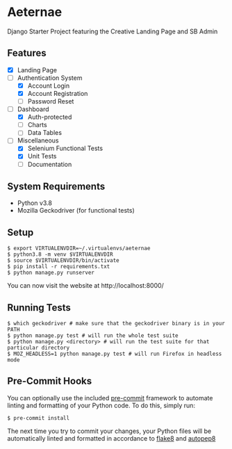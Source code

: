 # Aeternae

Django Starter Project featuring the Creative Landing Page and SB Admin

## Features

- [x] Landing Page
- [ ] Authentication System
    - [x] Account Login
    - [x] Account Registration
    - [ ] Password Reset
- [ ] Dashboard
    - [x] Auth-protected
    - [ ] Charts
    - [ ] Data Tables
- [ ] Miscellaneous
    - [x] Selenium Functional Tests
    - [x] Unit Tests
    - [ ] Documentation

## System Requirements

- Python v3.8
- Mozilla Geckodriver (for functional tests)

## Setup

```console
$ export VIRTUALENVDIR=~/.virtualenvs/aeternae
$ python3.8 -m venv $VIRTUALENVDIR
$ source $VIRTUALENVDIR/bin/activate
$ pip install -r requirements.txt
$ python manage.py runserver
```

You can now visit the website at http://localhost:8000/

## Running Tests

```console
$ which geckodriver # make sure that the geckodriver binary is in your PATH
$ python manage.py test # will run the whole test suite
$ python manage.py <directory> # will run the test suite for that particular directory
$ MOZ_HEADLESS=1 python manage.py test # will run Firefox in headless mode
```

## Pre-Commit Hooks

You can optionally use the included [pre-commit](https://pre-commit.com/) framework to automate linting and formatting of your Python code. To
do this, simply run:

```console
$ pre-commit install
```

The next time you try to commit your changes, your Python files will be automatically linted and formatted in accordance
to [flake8](https://pypi.org/project/flake8/) and [autopep8](https://pypi.org/project/autopep8/)

